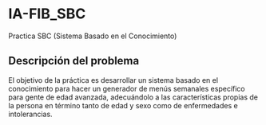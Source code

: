 # IA-FIB_SBC
Practica SBC (Sistema Basado en el Conocimiento)

## Descripción del problema

El objetivo de la práctica es desarrollar un sistema basado en el conocimiento para hacer un generador de menús semanales específico para gente de edad avanzada, adecuándolo a las características propias de la persona en término tanto de edad y sexo como de enfermedades e intolerancias.

